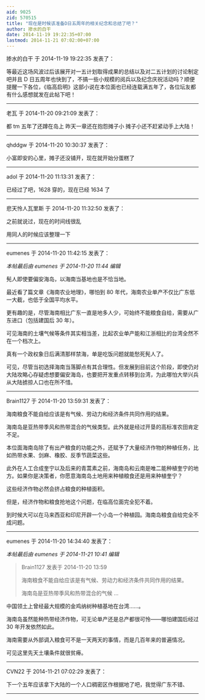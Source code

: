 ```yaml
---
aid: 9025
zid: 570515
title: "现在是时候该准备D日五周年的相关纪念和总结了吧？"
author: 掺水的白干
date: 2014-11-19 19:22:35+07:00
lastmod: 2014-11-21 07:02:00+07:00
---
```


掺水的白干 于 2014-11-19 19:22:35 发表了：

等最近这场风波过后该展开对一五计划取得成果的总结以及对二五计划的讨论制定吧并且 D 日五周年也快到了，不搞一些小规模的阅兵以及纪念庆祝活动吗？顺便提醒一下各位，《临高启明》这部小说在本位面也已经连载满五年了，各位坛友都有什么感想就发在此帖下吧！

---

老瓦 于 2014-11-20 09:21:09 发表了：

都 tm 五年了还蹲在岛上 昨天一章还在抱怨摊子小 摊子小还不赶紧动手上大陆！

---

qhddgw 于 2014-11-20 10:30:37 发表了：

小富即安的心里，摊子还没铺开，现在就开始分蛋糕了

---

adol 于 2014-11-20 11:13:31 发表了：

已经过了吧，1628 穿的，现在已经 1634 了

---

悲天怜人瓦里斯 于 2014-11-20 11:32:50 发表了：

之前就说过，现在的时间线很乱

用同人的时候应该整理一下

---

eumenes 于 2014-11-20 11:42:15 发表了：

_本帖最后由 eumenes 于 2014-11-20 11:44 编辑_

髡人即使要偏安海岛，以海南当基地也是不恰当地。

最近看了篇文章《海南农业地理》，哪怕到 80 年代，海南农业单产不仅比广东低一大截，也低于全国平均水平。

更有趣的是，尽管海南相比广东一直是地多人少，可始终不能粮食自给，需要从广东进口（包括建国后 30 年）。

可见海南的土壤气候等条件其实相当差，比起农业单产能和江浙相比的台湾全然不在一个档次上。

真有一个政权象日后满清那样禁海，单是吃饭问题就能愁死髡人了。

可见，尽管当初选择海南当落脚点有其合理性。但发展到目前这个阶段，即使仍对大陆攻略心存疑虑想要偏安海岛，也要把开发重点转移到台湾，为此哪怕大举兴兵从大陆掳掠人口也在所不惜。

---

Brain1127 于 2014-11-20 13:59:31 发表了：

海南粮食不能自给应该是有气候、劳动力和经济条件共同作用的结果。

海南岛是亚热带季风和热带混合的气候类型。此外就是经过开垦的高标准农田肯定不足。

本位面海南岛除了有出产粮食的功能之外，还赋予了大量经济作物的种植任务，比如热带水果、剑麻、橡胶、反季节蔬菜这些。

此外在人工合成奎宁以及后来的青蒿素之前，海南岛和云南是唯二能种植奎宁的地方。如果你是决策者，你愿意海南岛土地用来种植粮食还是用来种植奎宁？

这些经济作物必然会挤占粮食的种植面积。

但是，经济作物和粮食抢地这个问题，在临高位面完全犯不着。

到时候大可以在马来西亚和印尼开辟一个小岛一个种植园。海南岛粮食自给完全不成问题。

---

eumenes 于 2014-11-20 14:34:40 发表了：

_本帖最后由 eumenes 于 2014-11-21 10:41 编辑_

> Brain1127 发表于 2014-11-20 13:59
>
> 海南粮食不能自给应该是有气候、劳动力和经济条件共同作用的结果。
>
> 海南岛是亚热带季风和热带混合的气候 ...

中国领土上曾经最大规模的金鸡纳树种植基地在台湾……。

海南岛虽然能种热带经济作物，可无论单产还是总产都很可怜——哪怕建国后经过 30 年开发依然如此。

海南需要从外部调入粮食可不是一天两天的事情，而是几百年来的普遍情况。

可见这里先天土壤条件就很贫瘠。

---

CVN22 于 2014-11-21 07:02:29 发表了：

下一个五年应该拿下大陆的一个人口稠密区作根据地了吧，我觉得广东不错、

---
